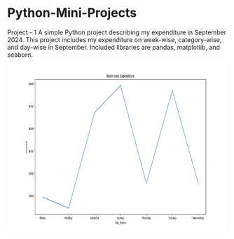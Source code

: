 # Python-Mini-Projects
Project - 1
A simple Python project describing my expenditure in September 2024. This project includes my expenditure on week-wise, category-wise, and day-wise in September. 
Included libraries are pandas, matplotlib, and seaborn.
<img src="https://github.com/HumayraFerdous/Python-Mini-Projects/blob/master/Images/Project-1/Week_wise_spent.png" height = "400" width="600" />
